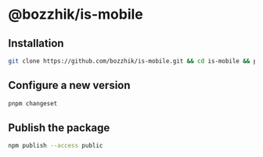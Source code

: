 # @bozzhik/is-mobile

## Installation

```bash
git clone https://github.com/bozzhik/is-mobile.git && cd is-mobile && pnpm i && code .
```

## Configure a new version

```bash
pnpm changeset
```

## Publish the package

```bash
npm publish --access public
```
